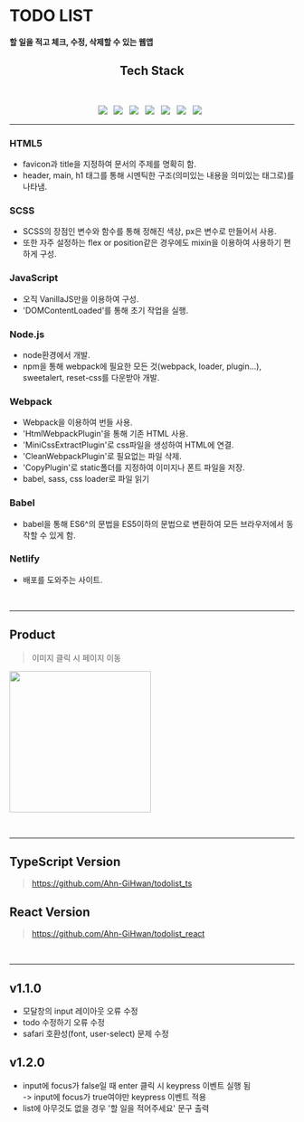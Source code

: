 # TODO LIST

**할 일을 적고 체크, 수정, 삭제할 수 있는 웹앱**

<h2 align="center"><b> Tech Stack </b></h2>
</br>
<p align="center">
<img src="https://img.shields.io/badge/HTML5-E34F26?style=flat-square&logo=HTML5&logoColor=white"/></a> &nbsp
<img src="https://img.shields.io/badge/SCSS-CC6699?style=flat-square&logo=SASS&logoColor=white"/></a> &nbsp
<img src="https://img.shields.io/badge/JavaScript-F7DF1E?style=flat-square&logo=JavaScript&logoColor=white"/></a> &nbsp
<img src="https://img.shields.io/badge/Node.js-339933?style=flat-square&logo=Node.js&logoColor=white"/></a> &nbsp
<img src="https://img.shields.io/badge/Webpack-8DD6F9?style=flat-square&logo=webpack&logoColor=white"/></a> &nbsp
<img src="https://img.shields.io/badge/Babel-F9DC3E?style=flat-square&logo=Babel&logoColor=white"/></a> &nbsp
<img src="https://img.shields.io/badge/Netlify-00C7B7?style=flat-square&logo=Netlify&logoColor=white"/></a> &nbsp
<hr>

### HTML5

- favicon과 title을 지정하여 문서의 주제를 명확히 함.
- header, main, h1 태그를 통해 시멘틱한 구조(의미있는 내용을 의미있는 태그로)를 나타냄.

### SCSS

- SCSS의 장점인 변수와 함수를 통해 정해진 색상, px은 변수로 만들어서 사용.
- 또한 자주 설정하는 flex or position같은 경우에도 mixin을 이용하여 사용하기 편하게 구성.

### JavaScript

- 오직 VanillaJS만을 이용하여 구성.
- 'DOMContentLoaded'를 통해 초기 작업을 실행.

### Node.js

- node환경에서 개발.
- npm을 통해 webpack에 필요한 모든 것(webpack, loader, plugin...), sweetalert, reset-css를 다운받아 개발.

### Webpack

- Webpack을 이용하여 번들 사용.
- 'HtmlWebpackPlugin'을 통해 기존 HTML 사용.
- 'MiniCssExtractPlugin'로 css파일을 생성하여 HTML에 연결.
- 'CleanWebpackPlugin'로 필요없는 파일 삭제.
- 'CopyPlugin'로 static폴더를 지정하여 이미지나 폰트 파일을 저장.
- babel, sass, css loader로 파일 읽기

### Babel

- babel을 통해 ES6^의 문법을 ES5이하의 문법으로 변환하여 모든 브라우저에서 동작할 수 있게 함.

### Netlify

- 배포를 도와주는 사이트.

<br>
<hr>

##

## Product

> 이미지 클릭 시 페이지 이동

[<img src="https://images.velog.io/images/ahngh/post/a72e1ec3-6272-43e8-8ff1-43080e67ce2b/%E1%84%89%E1%85%B3%E1%84%8F%E1%85%B3%E1%84%85%E1%85%B5%E1%86%AB%E1%84%89%E1%85%A3%E1%86%BA%202021-09-26%20%E1%84%8B%E1%85%A9%E1%84%92%E1%85%AE%206.05.37.png" width="250">](https://skytodo.netlify.app/)

<br>
<hr>

## TypeScript Version

> https://github.com/Ahn-GiHwan/todolist_ts

## React Version

> https://github.com/Ahn-GiHwan/todolist_react

<br>
<hr>

## v1.1.0

- 모달창의 input 레이아웃 오류 수정
- todo 수정하기 오류 수정
- safari 호환성(font, user-select) 문제 수정

## v1.2.0

- input에 focus가 false일 때 enter 클릭 시 keypress 이벤트 실행 됨 <br>-> input에 focus가 true여야만 keypress 이벤트 적용
- list에 아무것도 없을 경우 '할 일을 적어주세요' 문구 출력
